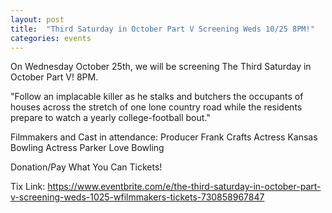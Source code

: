 ```yaml
---
layout: post
title:  "Third Saturday in October Part V Screening Weds 10/25 8PM!"
categories: events
---
```


On Wednesday October 25th, we will be screening The Third Saturday in October Part V!
8PM.

"Follow an implacable killer as he stalks and butchers the occupants of houses across the stretch of one lone country road while the residents prepare to watch a yearly college-football bout."

Filmmakers and Cast in attendance:
Producer Frank Crafts
Actress Kansas Bowling
Actress Parker Love Bowling

Donation/Pay What You Can Tickets!

Tix Link: https://www.eventbrite.com/e/the-third-saturday-in-october-part-v-screening-weds-1025-wfilmmakers-tickets-730858967847
